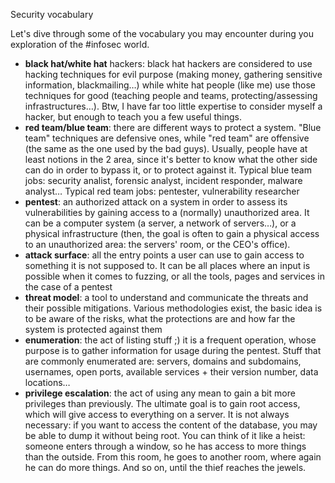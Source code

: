 
Security vocabulary

Let's dive through some of the vocabulary you may encounter during you exploration of the #infosec world.

 - **black hat/white hat** hackers: black hat hackers are considered to use hacking techniques for evil purpose (making money, gathering sensitive information, blackmailing…) while white hat people (like me) use those techniques for good (teaching people and teams, protecting/assessing infrastructures…). Btw, I have far too little expertise to consider myself a hacker, but enough to teach you a few useful things.
 - **red team/blue team**: there are different ways to protect a system. "Blue team" techniques are defensive ones, while "red team" are offensive (the same as the one used by the bad guys). Usually, people have at least notions in the 2 area, since it's better to know what the other side can do in order to bypass it, or to protect against it. Typical blue team jobs: security analist, forensic analyst, incident responder, malware analyst…
 Typical red team jobs: pentester, vulnerability researcher
 - **pentest**: an authorized attack on a system in order to assess its vulnerabilities by gaining access to a (normally) unauthorized area. It can be a computer system (a server, a network of servers…), or a physical infrastructure (then, the goal is often to gain a physical access to an unauthorized area: the servers' room, or the CEO's office).
  - **attack surface**: all the entry points a user can use to gain access to something it is not supposed to. It can be all places where an input is possible when it comes to fuzzing, or all the tools, pages and services in the case of a pentest
 - **threat model**: a tool to understand and communicate the threats and their possible mitigations. Various methodologies exist, the basic idea is to be aware of the risks, what the protections are and how far the system is protected against them
 - **enumeration**: the act of listing stuff ;) it is a frequent operation, whose purpose is to gather information for usage during the pentest. Stuff that are commonly enumerated are: servers, domains and subdomains, usernames, open ports, available services + their version number, data locations…
 - **privilege escalation**: the act of using any mean to gain a bit more privileges than previously. The ultimate goal is to gain root access, which will give access to everything on a server. It is not always necessary: if you want to access the content of the database, you may be able to dump it without being root. You can think of it like a heist: someone enters through a window, so he has access to more things than the outside. From this room, he goes to another room, where again he can do more things. And so on, until the thief reaches the jewels.